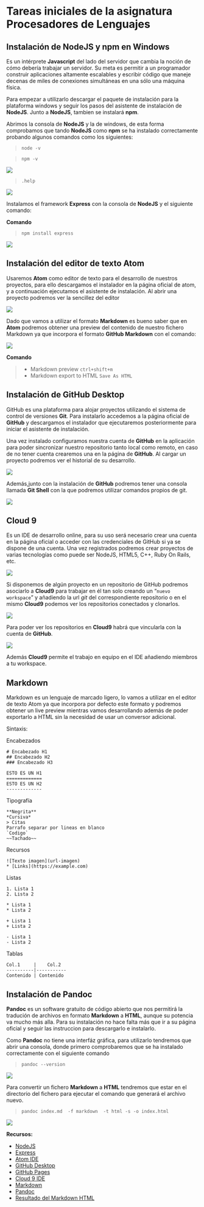 Tareas iniciales de la asignatura Procesadores de Lenguajes
==========================================================

## Instalación de NodeJS y npm en Windows

Es un intérprete **Javascript** del lado del servidor que cambia la noción de cómo debería trabajar un servidor. Su meta es permitir a un programador construir aplicaciones altamente escalables y escribir código que maneje decenas de miles de conexiones simultáneas en una sólo una máquina física.

Para empezar a utilizarlo descargar el paquete de instalación para la plataforma windows y seguir los pasos del asistente de instalación de **NodeJS**. Junto a **NodeJS**, tambien se instalará **npm**.


Abrimos la consola de **NodeJS** y la de windows, de esta forma comprobamos que tando **NodeJS** como **npm** se ha instalado correctamente probando algunos comandos como los siguientes:

> `node -v`

> `npm -v`

![](images/node_npm.png)

> `.help`

![](images/node_help.png)

Instalamos el framework **Express** con la consola de **NodeJS** y el siguiente comando:

**Comando**

> `npm install express`

![](images/express.png)

## Instalación del editor de texto Atom

Usaremos **Atom** como editor de texto para el desarrollo de nuestros proyectos, para ello descargamos el instalador en la página oficial de atom, y a continuación ejecutamos el asistente de instalación. Al abrir una proyecto podremos ver la sencillez del editor

![](images/atom.png)

Dado que vamos a utilizar el formato **Markdown** es bueno saber que en **Atom** podremos obtener una preview del contenido de nuestro fichero Markdown ya que incorpora el formato **GitHub Markdown** con el comando:

![](images/preview_atom.png)

**Comando**

> * Markdown preview `ctrl+shift+m`
> * Markdown export to HTML `Save As HTML`



## Instalación de GitHub Desktop

GitHub es una plataforma para alojar proyectos utilizando el sistema de control de versiones **Git**. Para instalarlo accedemos a la página oficial de **GitHub** y descargamos el instalador que ejecutaremos posteriormente para iniciar el asistente de instalación.


Una vez instalado configuramos nuestra cuenta de **GitHub** en la aplicación para poder sincronizar nuestro repositorio tanto local como remoto, en caso de no tener cuenta crearemos una en la página de **GitHub**. Al cargar un proyecto podremos ver el historial de su desarrollo.

![](images/github.png)

Además,junto con la instalación de **GitHub** podremos tener una consola llamada **Git Shell** con la que podremos utilizar comandos propios de git.

![](images/git_shell.png)

## Cloud 9

Es un IDE de desarrollo online, para su uso será necesario crear una cuenta en la página oficial o acceder con las credenciales de GitHub si ya se dispone de una cuenta. Una vez registrados podremos crear proyectos de varias tecnologías como puede ser NodeJS, HTML5, C++, Ruby On Rails, etc.

![](images/c9.png)

Si disponemos de algún proyecto en un repositorio de GitHub podremos asociarlo a **Cloud9** para trabajar en él tan solo creando un “`nuevo workspace`” y añadiendo la url *git* del correspondiente repositorio o en el mismo **Cloud9** podemos ver los repositorios conectados y clonarlos.

![](images/c9_clone.png)

Para poder ver los repositorios en **Cloud9** habrá que vincularla con la cuenta de **GitHub**.

![](images/cloud9.png)

Además **Cloud9** permite el trabajo en equipo en el IDE añadiendo miembros a tu workspace.

## Markdown

Markdown es un lenguaje de marcado ligero, lo vamos a utilizar en el editor de texto Atom ya que incorpora por defecto este formato y podremos obtener un live preview mientras vamos desarrollando además de poder exportarlo a HTML sin la necesidad de usar un conversor adicional.

Sintaxis:


Encabezados
```
# Encabezado H1
## Encabezado H2
### Encabezado H3

ESTO ES UN H1
=============
ESTO ES UN H2
-------------
```

Tipografía
```
**Negrita**
*Cursiva*
> Citas
Parrafo separar por lineas en blanco
`Codigo`
~~Tachado~~
```
Recursos
```
![Texto imagen](url-imagen)
* [Links](https://example.com)
```

Listas
```
1. Lista 1
2. Lista 2

* Lista 1
* Lista 2

+ Lista 1
+ Lista 2

- Lista 1
- Lista 2
```

Tablas
```
Col.1     |    Col.2
----------|-----------
Contenido | Contenido
```

## Instalación de Pandoc
**Pandoc** es un software gratuito de código abierto que nos permitirá la tradución de archivos en formato **Markdown** a **HTML**, aunque su potencia va mucho más alla. Para su instalación no hace falta más que ir a su página oficial y seguir las instruccion para descargarlo e instalarlo.

Como **Pandoc** no tiene una interfáz gráfica, para utilizarlo tendremos que abrir una consola, donde primero comprobaremos que se ha instalado correctamente con el siguiente comando

> `pandoc --version`

![](images/pandoc_ver.png)

Para convertir un fichero **Markdown** a **HTML** tendremos que estar en el directorio del fichero para ejecutar el comando que generará el archivo nuevo.

> `pandoc index.md  -f markdown  -t html -s -o index.html`

![](images/pandoc.png)


**Recursos:**

* [NodeJS](https://nodejs.org)
* [Express](http://expressjs.com)
* [Atom IDE](https://atom.io)
* [GitHub Desktop](https://desktop.github.com)
* [GitHub Pages](https://pages.github.com/)
* [Cloud 9 IDE](https://c9.io)
* [Markdown](http://daringfireball.net/projects/markdown/)
* [Pandoc](http://pandoc.org/)
* [Resultado del Markdown HTML](http://alu0100536652.github.io/Tutorial-STW/)
